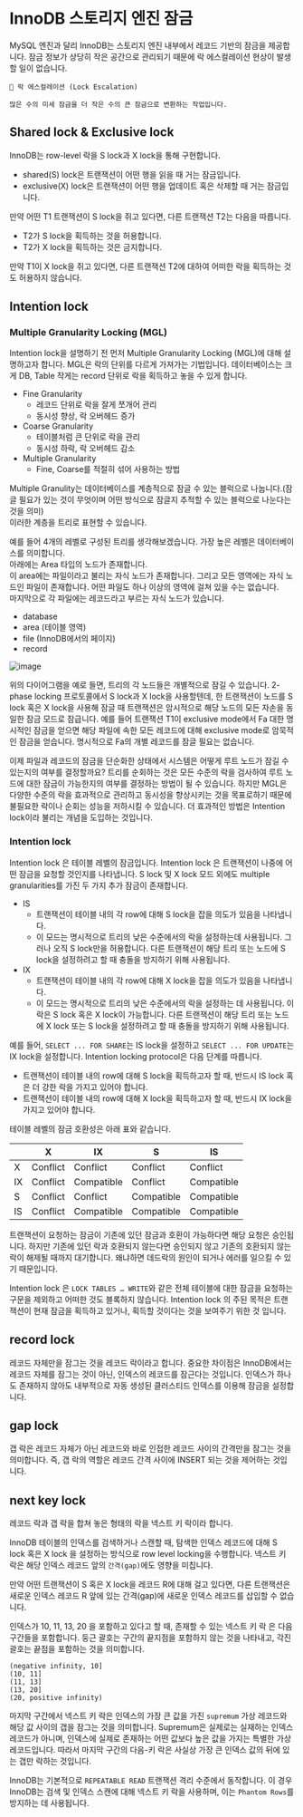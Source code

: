 # InnoDB 스토리지 엔진 잠금

MySQL 엔진과 달리 InnoDB는 스토리지 엔진 내부에서 레코드 기반의 잠금을 제공합니다.
잠금 정보가 상당히 작은 공간으로 관리되기 때문에 락 에스컬레이션 현상이 발생할 일이 없습니다.

```
🧐 락 에스컬레이션 (Lock Escalation)

많은 수의 미세 잠금을 더 작은 수의 큰 잠금으로 변환하는 작업입니다.
```

## Shared lock & Exclusive lock

InnoDB는 row-level 락을 S lock과 X lock을 통해 구현합니다.

- shared(S) lock은 트랜잭션이 어떤 행을 읽을 때 거는 잠금입니다.
- exclusive(X) lock은 트랜잭션이 어떤 행을 업데이트 혹은 삭제할 때 거는 잠금입니다.

만약 어떤 T1 트랜잭션이 S lock을 쥐고 있다면, 다른 트랜잭션 T2는 다음을 따릅니다.

- T2가 S lock을 획득하는 것을 허용합니다.
- T2가 X lock을 획득하는 것은 금지합니다.

만약 T1이 X lock을 쥐고 있다면, 다른 트랜잭션 T2에 대하여 어떠한 락을 획득하는 것도 허용하지 않습니다.

## Intention lock

### Multiple Granularity Locking (MGL)

Intention lock을 설명하기 전 먼저 Multiple Granularity Locking (MGL)에 대해 설명하고자 합니다.
MGL은 락의 단위를 다르게 가져가는 기법입니다. 데이터베이스는 크게 DB, Table 작게는 record 단위로 락을 획득하고 놓을 수 있게 합니다.

- Fine Granularity
  - 레코드 단위로 락을 잘게 쪼개어 관리
  - 동시성 향상, 락 오버헤드 증가
- Coarse Granularity
  - 테이블처럼 큰 단위로 락을 관리
  - 동시성 하락, 락 오버헤드 감소
- Multiple Granularity
  - Fine, Coarse를 적절히 섞어 사용하는 방법

Multiple Granulity는 데이터베이스를 계층적으로 잠글 수 있는 블럭으로 나눕니다.(잠글 필요가 있는 것이 무엇이며 어떤 방식으로 잠글지 추적할 수 있는 블럭으로 나눈다는 것을 의미)<br>
이러한 계층을 트리로 표현할 수 있습니다.

예를 들어 4개의 레벨로 구성된 트리를 생각해보겠습니다.
가장 높은 레벨은 데이터베이스를 의미합니다. <br>
아래에는 Area 타입의 노드가 존재합니다.
<br> 이 area에는 파일이라고 불리는 자식 노드가 존재합니다. 그리고 모든 영역에는 자식 노드인 파일이 존재합니다. 어떤 파일도 하나 이상의 영역에 걸쳐 있을 수는 없습니다.
<br> 마지막으로 각 파일에는 레코드라고 부르는 자식 노드가 있습니다.

- database
- area (테이블 영역)
- file (InnoDB에서의 페이지)
- record

![image](https://github.com/pie2457/Tomato-market/assets/66981851/86e18e14-22a6-4df7-adf0-803857ef67d3)

위의 다이어그램을 예로 들면, 트리의 각 노드들은 개별적으로 잠길 수 있습니다.
2-phase locking 프로토콜에서 S lock과 X lock을 사용할텐데, 한 트랜잭션이 노드를 S lock 혹은 X lock을 사용해 잠글 때 트랜잭션은 암시적으로 해당 노드의 모든 자손을 동일한 잠금 모드로 잠급니다. 예를 들어 트랜잭션 T1이 exclusive mode에서 Fa 대한 명시적인 잠금을 얻으면 해당 파일에 속한 모든 레코드에 대해 exclusive mode로 암묵적인 잠금을 얻습니다. 명시적으로 Fa의 개별 레코드를 잠글 필요는 없습니다.

이제 파일과 레코드의 잠금을 단순화한 상태에서 시스템은 어떻게 루트 노드가 잠길 수 있는지의 여부를 결정할까요?
트리를 순회하는 것은 모든 수준의 락을 검사하여 루트 노드에 대한 잠금이 가능한지의 여부를 결정하는 방법이 될 수 있습니다. 하지만 MGL은 다양한 수준의 락을 효과적으로 관리하고 동시성을 향상시키는 것을 목표로하기 때문에 불필요한 락이나 순회는 성능을 저하시킬 수 있습니다. 더 효과적인 방법은 Intention lock이라 불리는 개념을 도입하는 것입니다.

### Intention lock

Intention lock 은 테이블 레벨의 잠금입니다. Intention lock 은 트랜잭션이 나중에 어떤 잠금을 요청할 것인지를 나타냅니다.
S lock 및 X lock 모드 외에도 multiple granularities를 가진 두 가지 추가 잠금이 존재합니다.

- IS
  - 트랜잭션이 테이블 내의 각 row에 대해 S lock을 잡을 의도가 있음을 나타냅니다.
  - 이 모드는 명시적으로 트리의 낮은 수준에서의 락을 설정하는데 사용됩니다. 그러나 오직 S lock만을 허용합니다. 다른 트랜잭션이 해당 트리 또는 노드에 S lock을 설정하려고 할 때 충돌을 방지하기 위해 사용됩니다.
- IX
  - 트랜잭션이 테이블 내의 각 row에 대해 X lock을 잡을 의도가 있음을 나타냅니다.
  - 이 모드는 명시적으로 트리의 낮은 수준에서의 락을 설정하는 데 사용됩니다. 이 락은 S lock 혹은 X lock이 가능합니다. 다른 트랜잭션이 해당 트리 또는 노드에 X lock 또는 S lock을 설정하려고 할 때 충돌을 방지하기 위해 사용됩니다.

예를 들어, `SELECT ... FOR SHARE`는 IS lock을 설정하고 `SELECT ... FOR UPDATE`는 IX lock을 설정합니다.
Intention locking protocol은 다음 단계를 따릅니다.

- 트랜잭션이 테이블 내의 row에 대해 S lock을 획득하고자 할 때, 반드시 IS lock 혹은 더 강한 락을 가지고 있어야 합니다.
- 트랜잭션이 테이블 내의 row에 대해 X lock을 획득하고자 할 때, 반드시 IX lock을 가지고 있어야 합니다.

테이블 레벨의 잠금 호환성은 아래 표와 같습니다.

|     | X        | IX         | S          | IS         |
| --- | -------- | ---------- | ---------- | ---------- |
| X   | Conflict | Conflict   | Conflict   | Conflict   |
| IX  | Conflict | Compatible | Conflict   | Compatible |
| S   | Conflict | Conflict   | Compatible | Compatible |
| IS  | Conflict | Compatible | Compatible | Compatible |

트랜잭션이 요청하는 잠금이 기존에 있던 잠금과 호환이 가능하다면 해당 요청은 승인됩니다. 하지만 기존에 있던 락과 호환되지 않는다면 승인되지 않고 기존의 호환되지 않는 락이 해제될 때까지 대기합니다. 왜냐하면 데드락의 원인이 되거나 에러를 일으킬 수 있기 때문입니다.

Intention lock 은 `LOCK TABLES … WRITE`와 같은 전체 테이블에 대한 잠금을 요청하는 구문을 제외하고 어떠한 것도 블록하지 않습니다. Intention lock 의 주된 목적은 트랜잭션이 현재 잠금을 획득하고 있거나, 획득할 것이다는 것을 보여주기 위한 것 입니다.

## record lock

레코드 자체만을 잠그는 것을 레코드 락이라고 합니다.
중요한 차이점은 InnoDB에서는 레코드 자체를 잠그는 것이 아닌, 인덱스의 레코드를 잠근다는 것입니다.
인덱스가 하나도 존재하지 않아도 내부적으로 자동 생성된 클러스티드 인덱스를 이용해 잠금을 설정합니다.

## gap lock

갭 락은 레코드 자체가 아닌 레코드와 바로 인접한 레코드 사이의 간격만을 잠그는 것을 의미합니다. 즉, 갭 락의 역할은 레코드 간격 사이에 INSERT 되는 것을 제어하는 것입니다.

## next key lock

레코드 락과 갭 락을 합쳐 놓은 형태의 락을 넥스트 키 락이라 합니다.

InnoDB 테이블의 인덱스를 검색하거나 스캔할 때, 탐색한 인덱스 레코드에 대해 S lock 혹은 X lock 을 설정하는 방식으로 row level locking을 수행합니다. 넥스트 키 락은 해당 인덱스 레코드 앞의 `간격(gap)`에도 영향을 미칩니다.

만약 어떤 트랜잭션이 S 혹은 X lock을 레코드 R에 대해 걸고 있다면, 다른 트랜잭션은 새로운 인덱스 레코드 R 앞에 있는 간격(gap)에 새로운 인덱스 레코드를 삽입할 수 없습니다.

인덱스가 10, 11, 13, 20 을 포함하고 있다고 할 때, 존재할 수 있는 넥스트 키 락 은 다음 구간들을 포함합니다. 둥근 괄호는 구간의 끝지점을 포함하지 않는 것을 나타내고, 각진 괄호는 끝점을 포함하는 것을 의미합니다.

```
(negative infinity, 10]
(10, 11]
(11, 13]
(13, 20]
(20, positive infinity)
```

마지막 구간에서 넥스트 키 락은 인덱스의 가장 큰 값을 가진 `supremum` 가상 레코드와 해당 값 사이의 갭을 잠그는 것을 의미합니다.
Supremum은 실제로는 실재하는 인덱스 레코드가 아니며, 인덱스에 실제로 존재하는 어떤 값보다 높은 값을 가지는 특별한 가상 레코드입니다. 따라서 마지막 구간의 다음-키 락은 사실상 가장 큰 인덱스 값의 뒤에 있는 갭만 락하는 것입니다.

InnoDB는 기본적으로 `REPEATABLE READ` 트랜잭션 격리 수준에서 동작합니다. 이 경우 InnoDB는 검색 및 인덱스 스캔에 대해 넥스트 키 락을 사용하며, 이는 `Phantom Rows`를 방지하는 데 사용됩니다.
